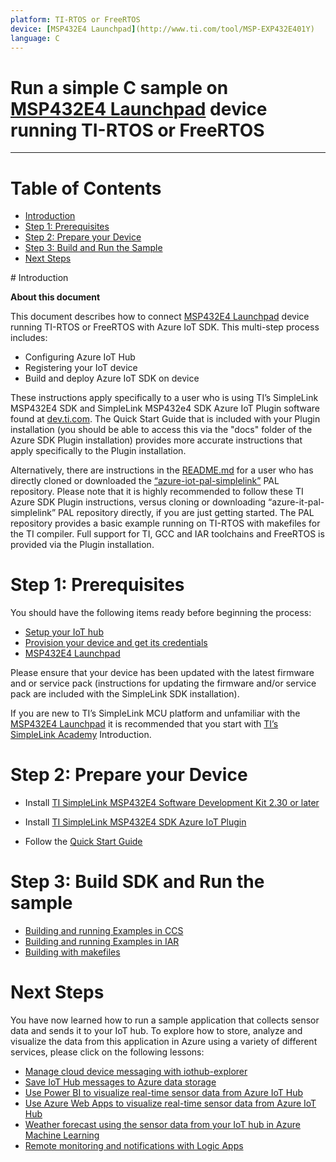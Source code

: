 ```yaml
---
platform: TI-RTOS or FreeRTOS
device: [MSP432E4 Launchpad](http://www.ti.com/tool/MSP-EXP432E401Y)
language: C
---
```


Run a simple C sample on [MSP432E4 Launchpad](http://www.ti.com/tool/MSP-EXP432E401Y) device running TI-RTOS or FreeRTOS
===
---

# Table of Contents

-   [Introduction](#Introduction)
-   [Step 1: Prerequisites](#Prerequisites)
-   [Step 2: Prepare your Device](#PrepareDevice)
-   [Step 3: Build and Run the Sample](#Build)
-   [Next Steps](#NextSteps)

<a name="Introduction"/>
# Introduction

**About this document**

This document describes how to connect [MSP432E4 Launchpad](http://www.ti.com/tool/MSP-EXP432E401Y) device running TI-RTOS or FreeRTOS with Azure IoT SDK. This multi-step process includes:
-   Configuring Azure IoT Hub
-   Registering your IoT device
-   Build and deploy Azure IoT SDK on device

 These instructions apply specifically to a user who is using TI’s SimpleLink MSP432E4 SDK and SimpleLink MSP432e4 SDK Azure IoT Plugin software found at [dev.ti.com](http://dev.ti.com/tirex/#/). The Quick Start Guide that is included with your Plugin installation (you should be able to access this via the "docs" folder of the Azure SDK Plugin installation) provides more accurate instructions that apply specifically to the Plugin installation. 

 Alternatively, there are instructions in the [README.md](https://github.com/TexasInstruments/azure-iot-pal-simplelink/blob/master/README.md) for a user who has directly cloned or downloaded the [“azure-iot-pal-simplelink”](https://github.com/TexasInstruments/azure-iot-pal-simplelink) PAL repository. Please note that it is highly recommended to follow these TI Azure SDK Plugin instructions, versus cloning or downloading “azure-it-pal-simplelink” PAL repository directly, if you are just getting started.  The PAL repository provides a basic example running on TI-RTOS with makefiles for the TI compiler.  Full support for TI, GCC and IAR toolchains and FreeRTOS is provided via the Plugin installation.



<a name="Prerequisites"></a>
# Step 1: Prerequisites

You should have the following items ready before beginning the process:

-   [Setup your IoT hub][lnk-setup-iot-hub]
-   [Provision your device and get its credentials][lnk-manage-iot-hub]
-   [MSP432E4 Launchpad](http://www.ti.com/tool/MSP-EXP432E401Y)

Please ensure that your device has been updated with the latest firmware and or service pack (instructions for updating the firmware and/or service pack are included with the SimpleLink SDK installation).

If you are new to TI’s SimpleLink MCU platform and unfamiliar with the [MSP432E4 Launchpad](http://www.ti.com/tool/MSP-EXP432E401Y) it is recommended that you start with [TI’s SimpleLink Academy](http://dev.ti.com/tirex/#/?link=Software%2FSimpleLink%20MSP432E4%20SDK%2FSimpleLink%20Academy) Introduction.


<a name="PrepareDevice"></a>
# Step 2: Prepare your Device

- Install [TI SimpleLink MSP432E4 Software Development Kit 2.30 or later](http://www.ti.com/tool/simplelink-msp432-sdk)

- Install [TI SimpleLink MSP432E4 SDK Azure IoT Plugin](http://dev.ti.com/tirex/#/?link=Software%2FSimpleLink%20SDK%20Plugins%2FSimpleLink%20MSP432E4%20SDK%20Azure%20IoT%20Plugin)

- Follow the [Quick Start Guide](http://dev.ti.com/tirex/#/?link=Software%2FSimpleLink%20SDK%20Plugins%2FSimpleLink%20MSP432E4%20SDK%20Azure%20IoT%20Plugin%2FDocuments%2FQuick%20Start%20Guide)


<a name="Build"></a>
# Step 3: Build SDK and Run the sample

- [Building and running Examples in CCS](http://dev.ti.com/tirex/#/?link=Software%2FSimpleLink%20SDK%20Plugins%2FSimpleLink%20MSP432E4%20SDK%20Azure%20IoT%20Plugin%2FDocuments%2FQuick%20Start%20Guide)
- [Building and running Examples in IAR](http://dev.ti.com/tirex/#/?link=Software%2FSimpleLink%20SDK%20Plugins%2FSimpleLink%20MSP432E4%20SDK%20Azure%20IoT%20Plugin%2FDocuments%2FQuick%20Start%20Guide)
- [Building with makefiles](http://dev.ti.com/tirex/#/?link=Software%2FSimpleLink%20SDK%20Plugins%2FSimpleLink%20MSP432E4%20SDK%20Azure%20IoT%20Plugin%2FDocuments%2FQuick%20Start%20Guide)

<a name="NextSteps"></a>
# Next Steps

You have now learned how to run a sample application that collects sensor data and sends it to your IoT hub. To explore how to store, analyze and visualize the data from this application in Azure using a variety of different services, please click on the following lessons:

-   [Manage cloud device messaging with iothub-explorer]
-   [Save IoT Hub messages to Azure data storage]
-   [Use Power BI to visualize real-time sensor data from Azure IoT Hub]
-   [Use Azure Web Apps to visualize real-time sensor data from Azure IoT Hub]
-   [Weather forecast using the sensor data from your IoT hub in Azure Machine Learning]
-   [Remote monitoring and notifications with Logic Apps]   

[Manage cloud device messaging with iothub-explorer]: https://docs.microsoft.com/en-us/azure/iot-hub/iot-hub-explorer-cloud-device-messaging
[Save IoT Hub messages to Azure data storage]: https://docs.microsoft.com/en-us/azure/iot-hub/iot-hub-store-data-in-azure-table-storage
[Use Power BI to visualize real-time sensor data from Azure IoT Hub]: https://docs.microsoft.com/en-us/azure/iot-hub/iot-hub-live-data-visualization-in-power-bi
[Use Azure Web Apps to visualize real-time sensor data from Azure IoT Hub]: https://docs.microsoft.com/en-us/azure/iot-hub/iot-hub-live-data-visualization-in-web-apps
[Weather forecast using the sensor data from your IoT hub in Azure Machine Learning]: https://docs.microsoft.com/en-us/azure/iot-hub/iot-hub-weather-forecast-machine-learning
[Remote monitoring and notifications with Logic Apps]: https://docs.microsoft.com/en-us/azure/iot-hub/iot-hub-monitoring-notifications-with-azure-logic-apps
[setup-devbox-windows]: https://github.com/Azure/azure-iot-sdk-c/blob/master/doc/devbox_setup.md
[lnk-setup-iot-hub]: ../../setup_iothub.md
[lnk-manage-iot-hub]: ../../manage_iot_hub.md

